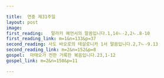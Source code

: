 ```yaml
---

title:  연중 제31주일
layout: post 
image:  
first_reading:   말라키 예언서의 말씀입니다.1,14ㄴ-2,2ㄴ.8-10
first_reading_link: m=1&n=133&p=37
second_reading: 사도 바오로의 테살로니카 1서 말씀입니다.2,7ㄴ-9.13 
second_reading_link: m=2&n=152&p=8
gospel:  마태오가 전한 거룩한 복음입니다.23,1-12
gospel_link: m=2&n=150&p=11

---
```


